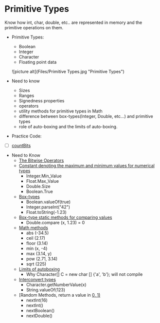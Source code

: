 # Primitive Types #

Know how int, char, double, etc.. are represented in memory and the primitive operations on them.

- Primitive Types:
    - Boolean
    - Integer
    - Character
    - Floating point data

    ![picture alt](Files/Primitive Types.jpg "Primitive Types")

- Need to know 
    - Sizes
    - Ranges
    - Signedness properties
    - operators
    - utility methods for primitive types in Math
    - difference between box-types(Integer, Double, etc...) and primitive types
    - role of auto-boxing and the limits of auto-boxing.

- Practice Code:
- [ ] [countBits](countBits.java)


- Need to Know 
    - [The Bitwise Operators](https://www.tutorialspoint.com/java/java_basic_operators.htm)
    - [Constant denoting the maximum and minimum values for numerical types](#Constant)
        - Integer.Min_Value
        - Float.Max_Value
        - Double.Size
        - Boolean.True
    - [Box-types](#Box)
        - Boolean.valueOf(true)
        - Integer.parseInt("42")
        - Float.toString(-1.23)
    - [Box-type static methods for comparing values]()  
        - Double.compare (x, 1.23) = 0
    - [Math methods](#math)
        - abs (-34.5)
        - ceil (2.17)
        - floor (3.14)
        - min (x, -4)
        - max (3.14, y)
        - pow (2.71, 3.14)
        - sqrt (225)
    - [Limits of autoboxing](#autoboxing) 
        - Why Character[] C = new char [] {'a', 'b'}; will not compile
    - [Interconvert types](#convert) 
        - Character.getNumberValue(x)
        - String.valueOf(123)
    - [Random Methods, return a value in [0, 1)](#randome)
        - nextInt(16)
        - nextInt()
        - nextBoolean()
        - nextDouble()
    
    



